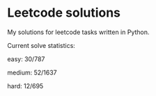 # Leetcode solutions

My solutions for leetcode tasks written in Python.

Current solve statistics:

easy: 30/787

medium: 52/1637

hard: 12/695
